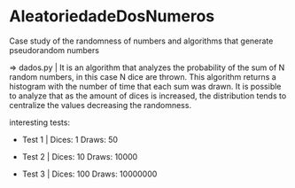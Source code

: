 # AleatoriedadeDosNumeros

Case study of the randomness of numbers and algorithms that generate pseudorandom numbers

=> dados.py | It is an algorithm that analyzes the probability of the sum of N random numbers, in this case N dice are thrown.
This algorithm returns a histogram with the number of time that each sum was drawn.
It is possible to analyze that as the amount of dices is increased, the distribution tends to centralize the values decreasing the randomness.

interesting tests:

- Test 1 |
 Dices: 1 
 Draws: 50

- Test 2 |
 Dices: 10
 Draws: 10000

- Test 3 |
 Dices: 100
 Draws: 10000000
